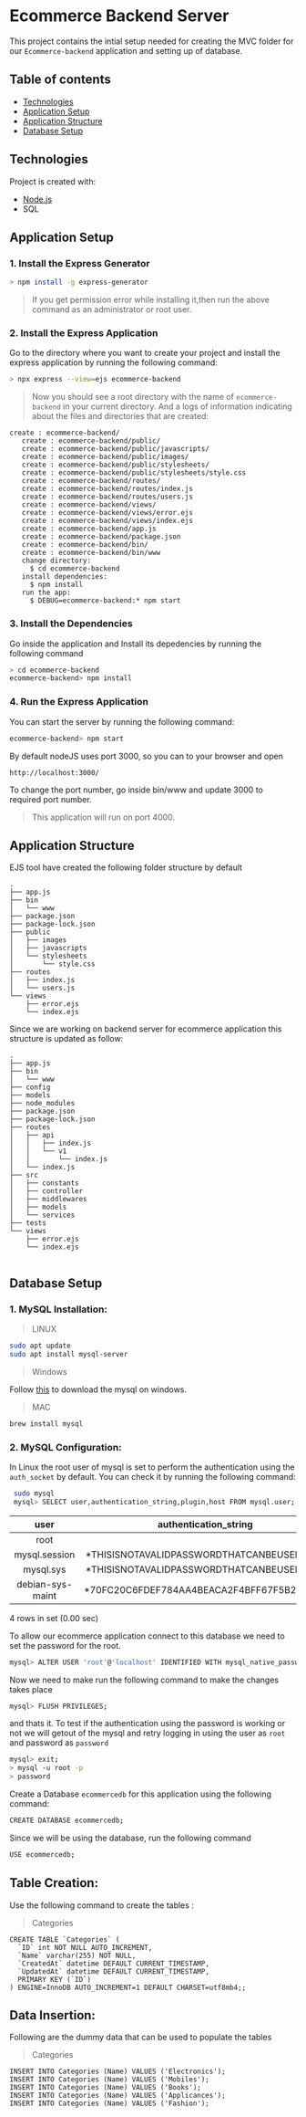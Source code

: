 # Ecommerce Backend Server
This project contains the intial setup needed for creating the MVC folder for our `Ecommerce-backend` application and setting up of database.

## Table of contents
* [Technologies](#technologies)
* [Application Setup](#application-setup)
* [Application Structure](#application-structure)
* [Database Setup](#database-setup)

## Technologies
Project is created with:
* [Node.js](https://nodejs.org/) 
* SQL

## Application Setup
### 1. Install the Express Generator

```sh
> npm install -g express-generator
``` 
> If you get permission error while installing it,then run the above command as an administrator or root user.

### 2. Install the Express Application
Go to the directory where you want to create your project and install the express application by running the following command:
```sh
> npx express --view=ejs ecommerce-backend
``` 
> Now you should see a root directory with the name of `ecommerce-backend` in your current directory. And a logs of information indicating about the files and directories that are created:

```
create : ecommerce-backend/
   create : ecommerce-backend/public/
   create : ecommerce-backend/public/javascripts/
   create : ecommerce-backend/public/images/
   create : ecommerce-backend/public/stylesheets/
   create : ecommerce-backend/public/stylesheets/style.css
   create : ecommerce-backend/routes/
   create : ecommerce-backend/routes/index.js
   create : ecommerce-backend/routes/users.js
   create : ecommerce-backend/views/
   create : ecommerce-backend/views/error.ejs
   create : ecommerce-backend/views/index.ejs
   create : ecommerce-backend/app.js
   create : ecommerce-backend/package.json
   create : ecommerce-backend/bin/
   create : ecommerce-backend/bin/www
   change directory:
     $ cd ecommerce-backend
   install dependencies:
     $ npm install
   run the app:
     $ DEBUG=ecommerce-backend:* npm start
```
### 3. Install the Dependencies
Go inside the application and Install its depedencies by running the following command
```sh
> cd ecommerce-backend 
ecommerce-backend> npm install
``` 

### 4. Run the Express Application

You can start the server by running the following command:

```sh
ecommerce-backend> npm start
``` 
By default nodeJS uses port 3000, so you can to your browser and open 
```
http://localhost:3000/
```
To change the port number, go inside bin/www and update 3000 to required port number. 
> This application will run on port 4000.

## Application Structure

EJS tool have created the following folder structure by default 
```
.
├── app.js
├── bin
│   └── www
├── package.json
├── package-lock.json
├── public
│   ├── images
│   ├── javascripts
│   └── stylesheets
│       └── style.css
├── routes
│   ├── index.js
│   └── users.js
└── views
    ├── error.ejs
    └── index.ejs
```

Since we are working on backend server for ecommerce application this structure is updated as follow:

```
.
├── app.js
├── bin
│   └── www
├── config
├── models
├── node_modules
├── package.json
├── package-lock.json
├── routes
│   ├── api
│   │   ├── index.js
│   │   └── v1
│   │       └── index.js
│   └── index.js
├── src
│   ├── constants
│   ├── controller
│   ├── middlewares
│   ├── models
│   └── services
├── tests
└── views
    ├── error.ejs
    └── index.ejs


```


## Database Setup

### 1. MySQL Installation:

>LINUX

```sh
sudo apt update
sudo apt install mysql-server
```

> Windows

Follow [this](https://dev.mysql.com/doc/refman/8.0/en/windows-installation.html) to download the mysql on windows.

> MAC

```sh
brew install mysql
```


### 2. MySQL Configuration:

In Linux the root user of mysql is set to perform the authentication using the `auth_socket` by default. You can check it by running the following command:
```sh
 sudo mysql
 mysql> SELECT user,authentication_string,plugin,host FROM mysql.user;
```


| user | authentication_string|auth_socket | localhost|
| :---: | :---: | :---: | :---: | 
| root             |                                           | auth_socket           | localhost |
| mysql.session    | *THISISNOTAVALIDPASSWORDTHATCANBEUSEDHERE | mysql_native_password | localhost |
| mysql.sys        | *THISISNOTAVALIDPASSWORDTHATCANBEUSEDHERE | mysql_native_password | localhost |
| debian-sys-maint | *70FC20C6FDEF784AA4BEACA2F4BFF67F5B228C32 | mysql_native_password | localhost |
4 rows in set (0.00 sec)

To allow our ecommerce application connect to this database we need to set the password for the root. 
```sh
mysql> ALTER USER 'root'@'localhost' IDENTIFIED WITH mysql_native_password BY 'password';
```
Now we need to make run the following command to make the changes takes place
```sh
mysql> FLUSH PRIVILEGES;
```
 and thats it. To test if the authentication using the password is working or not we will getout of the mysql and retry logging in using the user as `root` and password as `password`
 
 ```sh
mysql> exit;
> mysql -u root -p
> password
 ```

Create a Database `ecommercedb` for this application using the following command:
```sh
CREATE DATABASE ecommercedb;
```

Since we will be using the database, run the following command
```sh
USE ecommercedb;
```

## Table Creation:

Use the following command to create the tables :

> Categories

```
CREATE TABLE `Categories` (
  `ID` int NOT NULL AUTO_INCREMENT,
  `Name` varchar(255) NOT NULL,
  `CreatedAt` datetime DEFAULT CURRENT_TIMESTAMP,
  `UpdatedAt` datetime DEFAULT CURRENT_TIMESTAMP,
  PRIMARY KEY (`ID`)
) ENGINE=InnoDB AUTO_INCREMENT=1 DEFAULT CHARSET=utf8mb4;;

```

## Data Insertion: 

Following are the dummy data that can be used to populate the tables

> Categories

```
INSERT INTO Categories (Name) VALUES ('Electronics');
INSERT INTO Categories (Name) VALUES ('Mobiles');
INSERT INTO Categories (Name) VALUES ('Books');
INSERT INTO Categories (Name) VALUES ('Applicances');
INSERT INTO Categories (Name) VALUES ('Fashion');

```
